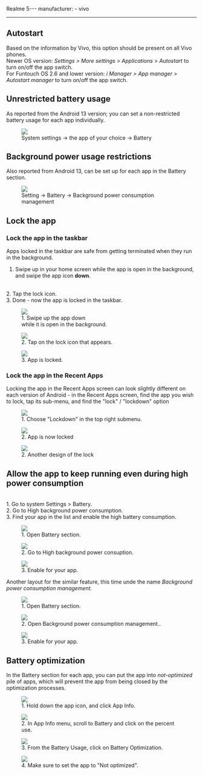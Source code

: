 Realme 5---
manufacturer: 
    - vivo

---


## Autostart

Based on the information by Vivo, this option should be present on all Vivo phones.<br>
Newer OS version: *Settings > More settings > Applications > Autostart* to turn on/off the app switch.<br>
For Funtouch OS 2.6 and lower version: *i Manager > App manager > Autostart manager* to turn on/off the app switch.

## Unrestricted battery usage

As reported from the Android 13 version; you can set a non-restricted battery usage for each app individually.

<div class="img-block">
  <figure>
    <img src="/assets/img/vivo/vivo_battery_unrestricted.jpg">
    <figcaption> System settings → the app of your choice → Battery </figcaption>
  </figure>

</div>

## Background power usage restrictions

Also reported from Android 13, can be set up for each app in the Battery section.

<div class="img-block">
  <figure>
    <img src="/assets/img/vivo/vivo_background_power_usage.jpg">
    <figcaption> Setting  → Battery  → Background power consumption management </figcaption>
  </figure>

</div>



## Lock the app

### Lock the app in the taskbar
Apps locked in the taskbar are safe from getting terminated when they run in the background.
<br>
1. Swipe up in your home screen while the app is open in the background, and swipe the app icon <strong>down</strong>.
<br>
2. Tap the lock icon.
<br>
3. Done - now the app is locked in the taskbar.

<div class="img-block">
  <figure>
    <img src="/assets/img/vivo/vivo_1.jpg">
    <figcaption>1. Swipe up the app down <br> while it is open in the background.</figcaption>
  </figure>

  <figure>
    <img src="/assets/img/vivo/vivo_2.jpg">
    <figcaption>2. Tap on the lock icon that appears.</figcaption>
  </figure>

  <figure>
    <img src="/assets/img/vivo/vivo_3.jpg">
    <figcaption>3. App is locked.</figcaption>
  </figure>

</div>

### Lock the app in the Recent Apps

Locking the app in the Recent Apps screen can look slightly different on each version of Android - in the Recent Apps screen, find the app you wish to lock, tap its sub-menu, and find the "lock" / "lockdown" option

<div class="img-block">
  <figure>
    <img src="/assets/img/vivo/vivo_lock.jpg">
    <figcaption>1. Choose "Lockdown" in the top right submenu.</figcaption>
  </figure>

  <figure>
    <img src="/assets/img/vivo/vivo_locked.jpg">
    <figcaption>2. App is now locked</figcaption>
  </figure>

  <figure>
    <img src="/assets/img/vivo/vivo_lock_3.jpg">
    <figcaption>2. Another design of the lock</figcaption>
  </figure>

</div>

## Allow the app to keep running even during high power consumption

<br>
1. Go to system Settings > Battery.
<br>
2. Go to High background power consumption.
<br>
3. Find your app in the list and enable the high battery consumption.

<div class="img-block">
  <figure>
    <img src="/assets/img/vivo/vivo_4.jpg">
    <figcaption>1. Open Battery section.</figcaption>
  </figure>

  <figure>
    <img src="/assets/img/vivo/vivo_5.jpg">
    <figcaption>2. Go to High background power consuption.</figcaption>
  </figure>

  <figure>
    <img src="/assets/img/vivo/vivo_6.jpg">
    <figcaption>3. Enable for your app.</figcaption>
  </figure>

</div>

Another layout for the similar feature, this time unde the name *Background power consumption management*.

<div class="img-block">
  <figure>
    <img src="/assets/img/vivo/vivo_battery_1.jpg">
    <figcaption>1. Open Battery section.</figcaption>
  </figure>

  <figure>
    <img src="/assets/img/vivo/vivo_battery_2.jpg">
    <figcaption>2. Open Background power consumption management..</figcaption>
  </figure>

  <figure>
    <img src="/assets/img/vivo/vivo_battery_3.jpg">
    <figcaption>3. Enable for your app.</figcaption>
  </figure>

</div>


## Battery optimization

In the Battery section for each app, you can put the app into *not-optimized* pile of apps, which will prevent the app from being closed by the optimization processes.

<div class="img-block">
  <figure>
    <img src="/assets/img/vivo/vivo_battery_optimization_1.jpg">
    <figcaption>1. Hold down the app icon, and click App Info.</figcaption>
  </figure>

  <figure>
    <img src="/assets/img/vivo/vivo_battery_optimization_2.jpg">
    <figcaption>2. In App Info menu, scroll to Battery and click on the percent use.</figcaption>
  </figure>

  <figure>
    <img src="/assets/img/vivo/vivo_battery_optimization_3.jpg">
    <figcaption>3. From the Battery Usage, click on Battery Optimization.</figcaption>
  </figure>

   <figure>
    <img src="/assets/img/vivo/vivo_battery_optimization_4.jpg">
    <figcaption>4. Make sure to set the app to "Not optimized".</figcaption>
  </figure>

</div>
